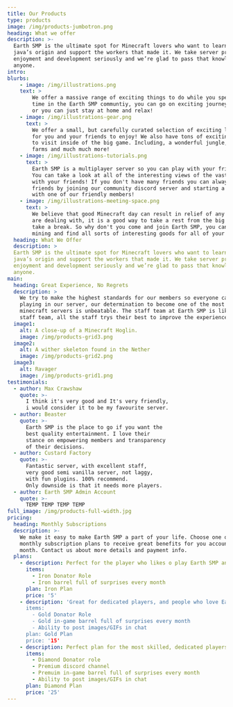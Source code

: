```yaml
---
title: Our Products
type: products
image: /img/products-jumbotron.png
heading: What we offer
description: >-
  Earth SMP is the ultimate spot for Minecraft lovers who want to learn about their
  java’s origin and support the workers that made it. We take server production,
  enjoyment and development seriously and we’re glad to pass that knowledge to
  anyone.
intro:
blurbs:
	- image: /img/illustrations.png
	text: >
		We offer a massive range of exciting things to do while you spend your
		time in the Earth SMP communtiy, you can go on exciting journeys
        or you can just stay at home and relax!
    - image: /img/illustrations-gear.png
      text: >
        We offer a small, but carefully curated selection of exciting landscape
		for you and your friends to enjoy! We also have tons of exciting places
		to visit inside of the big game. Including, a wonderful jungle, bamboo
		farms and much much more!
    - image: /img/illustrations-tutorials.png
      text: >
        Earth SMP is a multiplayer server so you can play with your friends!
		You can take a look at all of the interesting views of the vast landscape
		with your friends! If you don't have many friends you can always make new
		friends by joining our community discord server and starting a conversation
		with one of our friendly members!
    - image: /img/illustrations-meeting-space.png
      text: >
        We believe that good Minecraft day can result in relief of any stress you
		are dealing with, it is a good way to take a rest from the big world and
		take a break. So why don't you come and join Earth SMP, you can just go
		mining and find all sorts of interesting goods for all of your needs.
  heading: What We Offer
  description: >
  Earth SMP is the ultimate spot for Minecraft lovers who want to learn about their
  java’s origin and support the workers that made it. We take server production,
  enjoyment and development seriously and we’re glad to pass that knowledge to
  anyone.
main:
  heading: Great Experience, No Regrets
  description: >
    We try to make the highest standards for our members so everyone can enjoy
	playing in our server, our determination to become one of the most popular
	minecraft servers is unbeatable. The staff team at Earth SMP is like no-other
	staff team, all the staff trys their best to improve the experience for everyone!
  image1:
    alt: A close-up of a Minecraft Hoglin.
    image: /img/products-grid3.png
  image2:
    alt: A wither skeleton found in the Nether
    image: /img/products-grid2.png
  image3:
    alt: Ravager
    image: /img/products-grid1.png
testimonials:
  - author: Max Crawshaw
    quote: >-
      I think it's very good and It's very friendly,
	  i would consider it to be my favourite server.
  - author: Beaster
    quote: >-
      Earth SMP is the place to go if you want the 
	  best quality entertainment. I love their
      stance on empowering members and transparency 
	  of their decisions.
  - author: Custard Factory
    quote: >-
      Fantastic server, with excellent staff,
	  very good semi vanilla server, not laggy,
	  with fun plugins. 100% recommend. 
	  Only downside is that it needs more players.
  - author: Earth SMP Admin Account
    quote: >-
      TEMP TEMP TEMP TEMP
full_image: /img/products-full-width.jpg
pricing:
  heading: Monthly Subscriptions
  description: >-
    We make it easy to make Earth SMP a part of your life. Choose one of our
    monthly subscription plans to receive great benefits for you account each
    month. Contact us about more details and payment info.
  plans:
    - description: Perfect for the player who likes o play Earth SMP and wants to support it!
      items:
        - Iron Donator Role
        - Iron barrel full of surprises every month
      plan: Iron Plan
      price: '5'
    - description: 'Great for dedicated players, and people who love Earth SMP!
      items:
        - Gold Donator Role
        - Gold in-game barrel full of surprises every month
        - Ability to post images/GIFs in chat
      plan: Gold Plan
      price: '15'
    - description: Perfect plan for the most skilled, dedicated players who seriously loves engaging with Eath SMP!
      items:
        - Diamond Donator role
        - Premium discord channel
        - Premuim in-game barrel full of surprises every month
		- Ability to post images/GIFs in chat
      plan: Diamond Plan
      price: '25'
---
```



